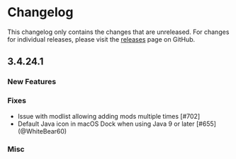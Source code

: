 # Changelog

This changelog only contains the changes that are unreleased. For changes for individual releases, please visit the
[releases](https://github.com/ATLauncher/ATLauncher/releases) page on GitHub.

## 3.4.24.1

### New Features

### Fixes
- Issue with modlist allowing adding mods multiple times [#702]
- Default Java icon in macOS Dock when using Java 9 or later [#655] (@WhiteBear60)

### Misc
